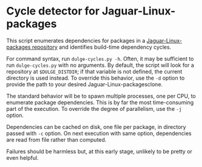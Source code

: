 # Cycle detector for Jaguar-Linux-packages

This script enumerates dependencies for packages in a
[Jaguar-Linux-packages repository](https://github.com/Jaguarlinux/Jaguar-Linux-packages)
and identifies build-time dependency cycles.

For command syntax, run `dulge-cycles.py -h`. Often, it may be sufficient to run
`dulge-cycles.py` with no arguments. By default, the script will look for a
repository at `$DULGE_DISTDIR`; if that variable is not defined, the current
directory is used instead. To override this behavior, use the `-d` option to
provide the path to your desired Jaguar-Linux-packagesclone.

The standard behavior will be to spawn multiple processes, one per CPU, to
enumerate package dependencies. This is by far the most time-consuming part of
the execution. To override the degree of parallelism, use the `-j` option.

Dependencies can be cached on disk, one file per package, in directory
passed with `-c` option. On next execution with same option, dependencies are
read from file rather than computed.

Failures should be harmless but, at this early stage, unlikely to be pretty or
even helpful.
